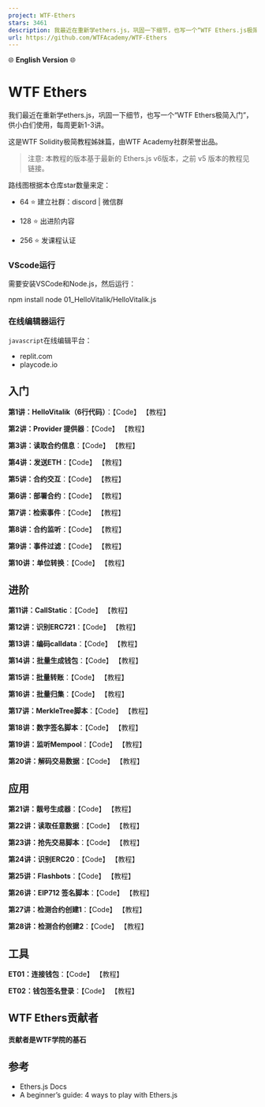 ```yaml
---
project: WTF-Ethers
stars: 3461
description: 我最近在重新学ethers.js，巩固一下细节，也写一个“WTF Ethers.js极简入门”，供小白们使用，每周更新1-3讲。Now supports English! 官网: https://wtf.academy
url: https://github.com/WTFAcademy/WTF-Ethers
---
```


🌐 **English Version** 🌐

WTF Ethers
==========

我们最近在重新学ethers.js，巩固一下细节，也写一个“WTF Ethers极简入门”，供小白们使用，每周更新1-3讲。

这是WTF Solidity极简教程姊妹篇，由WTF Academy社群荣誉出品。

> 注意: 本教程的版本基于最新的 Ethers.js v6版本，之前 v5 版本的教程见 链接。

路线图根据本仓库star数量来定：

-   64 ⭐ 建立社群：discord | 微信群
    
-   128 ⭐ 出进阶内容
    
-   256 ⭐ 发课程认证
    

### VScode运行

需要安装VSCode和Node.js，然后运行：

npm install
node 01\_HelloVitalik/HelloVitalik.js

### 在线编辑器运行

`javascript`在线编辑平台：

-   replit.com
-   playcode.io

入门
--

**第1讲：HelloVitalik（6行代码）**：【Code】 【教程】

**第2讲：Provider 提供器**：【Code】 【教程】

**第3讲：读取合约信息**：【Code】 【教程】

**第4讲：发送ETH**：【Code】 【教程】

**第5讲：合约交互**：【Code】 【教程】

**第6讲：部署合约**：【Code】 【教程】

**第7讲：检索事件**：【Code】 【教程】

**第8讲：合约监听**：【Code】 【教程】

**第9讲：事件过滤**：【Code】 【教程】

**第10讲：单位转换**：【Code】 【教程】

进阶
--

**第11讲：CallStatic**：【Code】 【教程】

**第12讲：识别ERC721**：【Code】 【教程】

**第13讲：编码calldata**：【Code】 【教程】

**第14讲：批量生成钱包**：【Code】 【教程】

**第15讲：批量转账**：【Code】 【教程】

**第16讲：批量归集**：【Code】 【教程】

**第17讲：MerkleTree脚本**：【Code】 【教程】

**第18讲：数字签名脚本**：【Code】 【教程】

**第19讲：监听Mempool**：【Code】 【教程】

**第20讲：解码交易数据**：【Code】 【教程】

应用
--

**第21讲：靓号生成器**：【Code】 【教程】

**第22讲：读取任意数据**：【Code】 【教程】

**第23讲：抢先交易脚本**：【Code】 【教程】

**第24讲：识别ERC20**：【Code】 【教程】

**第25讲：Flashbots**：【Code】 【教程】

**第26讲：EIP712 签名脚本**：【Code】 【教程】

**第27讲：检测合约创建1**：【Code】 【教程】

**第28讲：检测合约创建2**：【Code】 【教程】

工具
--

**ET01：连接钱包**：【Code】 【教程】

**ET02：钱包签名登录**：【Code】 【教程】

WTF Ethers贡献者
-------------

#### 贡献者是WTF学院的基石

参考
--

-   Ethers.js Docs
-   A beginner’s guide: 4 ways to play with Ethers.js
